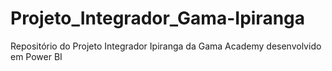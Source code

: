 # Projeto_Integrador_Gama-Ipiranga
Repositório do Projeto Integrador Ipiranga da Gama Academy desenvolvido em Power BI
